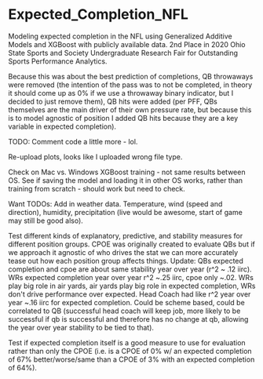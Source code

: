 # Expected_Completion_NFL
Modeling expected completion in the NFL using Generalized Additive Models and XGBoost with publicly available data.
2nd Place in 2020 Ohio State Sports and Society Undergraduate Research Fair for Outstanding Sports Performance Analytics.

Because this was about the best prediction of completions, QB throwaways were removed (the intention of the pass was to not be completed, in theory it should come up as 0% if we use a throwaway binary indicator, but I decided to just remove them), QB hits were added (per PFF, QBs themselves are the main driver of their own pressure rate, but because this is to model agnostic of position I added QB hits because they are a key variable in expected completion). 


TODO:
Comment code a little more - lol.

Re-upload plots, looks like I uploaded wrong file type.

Check on Mac vs. Windows XGBoost training - not same results between OS. 
See if saving the model and loading it in other OS works, rather than training from scratch - should work but need to check.


Want TODOs: 
Add in weather data. Temperature, wind (speed and direction), humidity, precipitation 
(live would be awesome, start of game may still be good also).

Test different kinds of explanatory, predictive, and stability measures for different position groups. CPOE was originally created to evaluate QBs but if we approach it agnostic of who drives the stat we can more accurately tease out how each position group affects things.
Update: QBs expected completion and cpoe are about same stability year over year (r^2 ~ .12 iirc). 
        WRs expected completion year over year r^2 ~.25 iirc, cpoe only ~.02. WRs play big role in air yards, air yards play        big role in expected completion, WRs don't drive performance over expected.
        Head Coach had like r^2 year over year ~.16 iirc for expected completion. Could be scheme based, could be correlated to QB (successful head coach will keep job, more likely to be successful if qb is successful and therefore has no change at qb, allowing the year over year stability to be tied to that).

Test if expected completion itself is a good measure to use for evaluation rather than only the CPOE (i.e. is a CPOE of 0% w/ an expected completion of 67% better/worse/same than a CPOE of 3% with an expected completion of 64%). 
